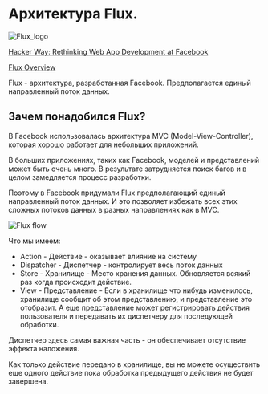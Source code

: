 # Архитектура Flux.

![Flux_logo](https://facebook.github.io/flux/img/flux-logo-color.svg)

[Hacker Way: Rethinking Web App Development at Facebook](https://www.youtube.com/watch?v=nYkdrAPrdcw&t=)

[Flux Overview](https://facebook.github.io/flux/docs/in-depth-overview)

Flux - архитектура, разработанная Facebook. Предполагается единый направленный поток данных.

## Зачем понадобился Flux?

В Facebook использовалась архитектура MVC (Model-View-Controller), которая хорошо работает для небольших приложений.

В больших приложениях, таких как Facebook, моделей и представлений может быть очень много. В результате затрудняется поиск багов и в целом замедляется процесс разработки. 

Поэтому в Facebook придумали Flux предполагающий единый направленный поток данных. И это позволяет избежать всех этих сложных потоков данных в разных направлениях как в MVC.

![Flux flow](https://facebook.github.io/flux/img/overview/flux-simple-f8-diagram-1300w.png)

Что мы имеем:

* Action - Действие - оказывает влияние на систему
* Dispatcher - Диспетчер - контролирует весь поток данных 
* Store - Хранилище - Место хранения данных. Обновляется всякий раз когда происходит действие.
* View - Представление - Если в хранилище что нибудь изменилось, хранилище сообщит об этом представлению, и представление это отобразит. А еще представление может регистрировать действия пользователя и передавать их диспетчеру для последующей обработки.

Диспетчер здесь самая важная часть - он обеспечивает отсутствие эффекта наложения.

Как только действие передано в хранилище, вы не можете осуществить еще одного действие пока обработка предыдущего действия не будет завершена.